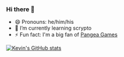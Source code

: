 ### Hi there 👋

- 😄 Pronouns: he/him/his
- 🌱 I’m currently learning scrypto
- ⚡ Fun fact: I'm a big fan of [Pangea Games](https://pangeasoft.net/macGames.html)


[![Kevin's GitHub stats](https://github-readme-stats.vercel.app/api?username=kevinforrestconnors)](https://github.com/anuraghazra/github-readme-stats)

